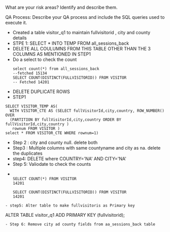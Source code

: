 What are your risk areas? Identify and describe them.



QA Process:
Describe your QA process and include the SQL queries used to execute it.
- Created a table visitor_q1 to maintain fullvisitorid , city and county details
-  STPE 1: SELECT * INTO TEMP FROM all_sessions_back
-  DELETE ALL COULUMNS FROM THIS TABLE OTHER THAN THE 3 COLUMNS AS MENTIONED IN STEP1
-  Do a select to check the count
   ```
   select count(*) from all_sessions_back
   --fetched 15134
   SELECT COUNT(DISTINCT(FULLVISITORID)) FROM VISITOR
   -- Fetched 14201
   ```
-  DELETE DUPLICATE ROWS
  -   STEP1
  ```
SELECT VISITOR_TEMP AS(  
    WITH VISITOR_CTE AS (SELECT fullVisitorId,city,country, ROW_NUMBER() OVER
    (PARTITION BY fullVisitorId,city,country ORDER BY fullVisitorId,city,country )
     rownum FROM VISITOR )
select * FROM VISITOR_CTE WHERE rownum=1)
  ```

  
-    Step 2 : city and county null. delete both
-    Step3 : Multiple columns with same countyname and city as na. delete the duplicates
-    step4:  DELETE where COUNTRY='NA' AND CITY='NA'
-    Step 5: Valiodate to check the counts 
-    
  ```
  
  SELECT COUNT(*) FROM VISITOR
  14201

  SELECT COUNT(DISTINCT(FULLVISITORID)) FROM VISITOR
  14201
```
- step5: Alter table to make fullvisitoris as Primary key
```
ALTER TABLE visitor_q1
ADD PRIMARY KEY (fullvisitorid);
```
- Step 6: Remove city ad county fields from aa_sessions_back table 
	 
